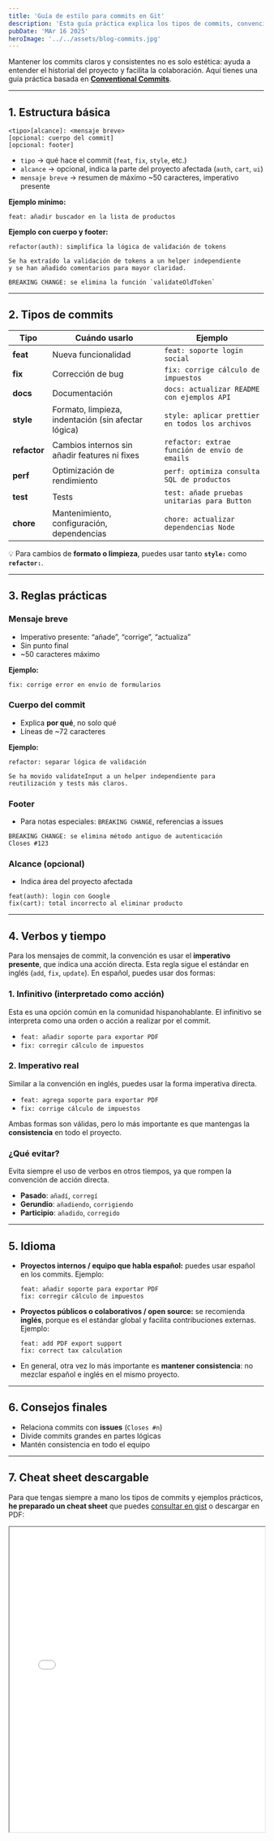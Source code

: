 ```yaml
---
title: 'Guía de estilo para commits en Git'
description: 'Esta guía práctica explica los tipos de commits, convenciones de formato, cuándo usar inglés o español, y ejemplos listos para aplicar en tus proyectos.'
pubDate: 'MAr 16 2025'
heroImage: '../../assets/blog-commits.jpg'
---
```


Mantener los commits claros y consistentes no es solo estética: ayuda a entender el historial del proyecto y facilita la colaboración. Aquí tienes una guía práctica basada en  <a href="https://www.conventionalcommits.org/en/v1.0.0/" target="_blank" rel="noopener noreferrer">**Conventional Commits**</a>.

---

## 1. Estructura básica

```
<tipo>[alcance]: <mensaje breve>
[opcional: cuerpo del commit]
[opcional: footer]
```

* `tipo` → qué hace el commit (`feat`, `fix`, `style`, etc.)
* `alcance` → opcional, indica la parte del proyecto afectada (`auth`, `cart`, `ui`)
* `mensaje breve` → resumen de máximo \~50 caracteres, imperativo presente

**Ejemplo mínimo:**

```
feat: añadir buscador en la lista de productos
```

**Ejemplo con cuerpo y footer:**

```
refactor(auth): simplifica la lógica de validación de tokens

Se ha extraído la validación de tokens a un helper independiente
y se han añadido comentarios para mayor claridad.

BREAKING CHANGE: se elimina la función `validateOldToken`
```

---

## 2. Tipos de commits

<table class="formato-tabla">
  <thead>
    <tr>
      <th>Tipo</th>
      <th>Cuándo usarlo</th>
      <th>Ejemplo</th>
    </tr>
  </thead>
  <tbody>
    <tr>
      <td><strong>feat</strong></td>
      <td>Nueva funcionalidad</td>
      <td><code>feat: soporte login social</code></td>
    </tr>
    <tr>
      <td><strong>fix</strong></td>
      <td>Corrección de bug</td>
      <td><code>fix: corrige cálculo de impuestos</code></td>
    </tr>
    <tr>
      <td><strong>docs</strong></td>
      <td>Documentación</td>
      <td><code>docs: actualizar README con ejemplos API</code></td>
    </tr>
    <tr>
      <td><strong>style</strong></td>
      <td>Formato, limpieza, indentación (sin afectar lógica)</td>
      <td><code>style: aplicar prettier en todos los archivos</code></td>
    </tr>
    <tr>
      <td><strong>refactor</strong></td>
      <td>Cambios internos sin añadir features ni fixes</td>
      <td><code>refactor: extrae función de envío de emails</code></td>
    </tr>
    <tr>
      <td><strong>perf</strong></td>
      <td>Optimización de rendimiento</td>
      <td><code>perf: optimiza consulta SQL de productos</code></td>
    </tr>
    <tr>
      <td><strong>test</strong></td>
      <td>Tests</td>
      <td><code>test: añade pruebas unitarias para Button</code></td>
    </tr>
    <tr>
      <td><strong>chore</strong></td>
      <td>Mantenimiento, configuración, dependencias</td>
      <td><code>chore: actualizar dependencias Node</code></td>
    </tr>
  </tbody>
</table>

💡 Para cambios de **formato o limpieza**, puedes usar tanto  **`style:`** como **`refactor:`**.

---

## 3. Reglas prácticas

### Mensaje breve

* Imperativo presente: “añade”, “corrige”, “actualiza”
* Sin punto final
* \~50 caracteres máximo

**Ejemplo:**

```
fix: corrige error en envío de formularios
```

### Cuerpo del commit

* Explica **por qué**, no solo qué
* Líneas de \~72 caracteres

**Ejemplo:**

```
refactor: separar lógica de validación

Se ha movido validateInput a un helper independiente para
reutilización y tests más claros.
```

### Footer

* Para notas especiales: `BREAKING CHANGE`, referencias a issues

```
BREAKING CHANGE: se elimina método antiguo de autenticación
Closes #123
```

### Alcance (opcional)

* Indica área del proyecto afectada

```
feat(auth): login con Google
fix(cart): total incorrecto al eliminar producto
```

---


## 4. Verbos y tiempo

Para los mensajes de commit, la convención es usar el **imperativo presente**, que indica una acción directa. Esta regla sigue el estándar en inglés (`add`, `fix`, `update`). En español, puedes usar dos formas:

### 1. Infinitivo (interpretado como acción)

Esta es una opción común en la comunidad hispanohablante. El infinitivo se interpreta como una orden o acción a realizar por el commit.

* `feat: añadir soporte para exportar PDF`
* `fix: corregir cálculo de impuestos`

### 2. Imperativo real

Similar a la convención en inglés, puedes usar la forma imperativa directa.

* `feat: agrega soporte para exportar PDF`
* `fix: corrige cálculo de impuestos`

Ambas formas son válidas, pero lo más importante es que mantengas la **consistencia** en todo el proyecto.

### ¿Qué evitar?

Evita siempre el uso de verbos en otros tiempos, ya que rompen la convención de acción directa.

* **Pasado**: `añadí`, `corregí`
* **Gerundio**: `añadiendo`, `corrigiendo`
* **Participio**: `añadido`, `corregido`

---

## 5. Idioma

* **Proyectos internos / equipo que habla español:** puedes usar español en los commits.
  Ejemplo:

  ```
  feat: añadir soporte para exportar PDF
  fix: corregir cálculo de impuestos
  ```
* **Proyectos públicos o colaborativos / open source:** se recomienda **inglés**, porque es el estándar global y facilita contribuciones externas.
  Ejemplo:

  ```
  feat: add PDF export support
  fix: correct tax calculation
  ```
* En general, otra vez lo más importante es **mantener consistencia**: no mezclar español e inglés en el mismo proyecto.

---

## 6. Consejos finales

* Relaciona commits con **issues** (`Closes #n`)
* Divide commits grandes en partes lógicas
* Mantén consistencia en todo el equipo

---

## 7. Cheat sheet descargable

Para que tengas siempre a mano los tipos de commits y ejemplos prácticos, **he preparado un cheat sheet** que puedes <a href="https://gist.github.com/Heipry/ed9b4844e65715b9214d82933f1e13f5" target="_blank" rel="noopener noreferrer">consultar en gist</a> o descargar en PDF:
<iframe src="/assets/commits.pdf" width="100%" height="600px">
  <p>Tu navegador no soporta iframes. Puedes descargar el PDF <a href="/assets/commits.pdf">aquí</a>.</p>
</iframe>